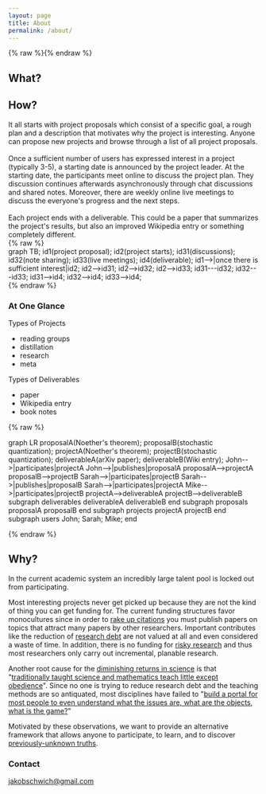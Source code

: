 ```yaml
---
layout: page
title: About
permalink: /about/
---
```


{% raw %}<script src="https://cdnjs.cloudflare.com/ajax/libs/mermaid/8.4.4/mermaid.min.js"></script>{% endraw %}

## What?

## How?

<div class="container" >
  <div class="row">
    <div class="col-6">
    It all starts with project proposals which consist of a specific goal, a rough plan and a description that motivates why the project is interesting. Anyone can propose new projects and browse through a list of all project proposals. <br><br> Once a sufficient number of users has expressed interest in a project (typically 3-5), a starting date is announced by the project leader. At the starting date, the participants meet online to discuss the project plan. They discussion continues afterwards asynchronously through chat discussions and shared notes. Moreover, there are weekly online live meetings to discuss the everyone's progress and the next steps. <br><br> Each project ends with a deliverable. This could be a paper that summarizes the project's results, but also an improved Wikipedia entry or something completely different.
    </div>
    <div class="col-6" style="maring: 0 auto;">
{% raw %}<div class="mermaid">
graph TB;
    id1(project proposal);
    id2(project starts);
    id31(discussions);
    id32(note sharing);
    id33(live meetings);
    id4(deliverable);
    id1-->|once there is sufficient interest|id2;
    id2-->id31;
    id2-->id32;
    id2-->id33;
    id31---id32;
    id32---id33;
    id31-->id4;
    id32-->id4;
    id33-->id4;
</div>{% endraw %}
    </div>
  </div>
</div>






### At One Glance


<div class="container" >
  <div class="row">
    <div class="col-4">
      Types of Projects
      <ul>
        <li>reading groups</li>
        <li>distillation</li>
        <li>research</li>
        <li>meta</li>
      </ul>
    </div>
    <div class="col-4">
     Types of Deliverables
      <ul>
        <li>paper</li>
        <li>Wikipedia entry</li>
        <li>book notes</li>
      </ul>
    </div>
    <div class="col-4">
    </div>
  </div>
</div>



{% raw %}<div class="mermaid">
graph LR
    proposalA(Noether's theorem);
    proposalB(stochastic quantization);
    projectA(Noether's theorem);
    projectB(stochastic quantization);
    deliverableA(arXiv paper);
    deliverableB(Wiki entry);
    John-->|participates|projectA
    John-->|publishes|proposalA
    proposalA-->projectA
    proposalB-->projectB
    Sarah-->|participates|projectB
    Sarah-->|publishes|proposalB
    Sarah-->|participates|projectA
    Mike-->|participates|projectB
    projectA-->deliverableA
    projectB-->deliverableB
    subgraph deliverables
    deliverableA 
    deliverableB
    end
    subgraph proposals
    proposalA
    proposalB
    end
    subgraph projects
    projectA
    projectB
    end
    subgraph users
   John;
   Sarah;
    Mike;
    end
</div>{% endraw %}

## Why?

In the current academic system an incredibly large talent pool is locked out from participating.  

Most interesting projects never get picked up because they are not the kind of thing you can get funding for. The current funding structures favor monocultures since in order to [rake up citations](https://arxiv.org/abs/1603.01204) you must publish papers on topics that attract many papers by other researchers. Important contributes like the reduction of [research debt](https://distill.pub/2017/research-debt/) are not valued at all and even considered a waste of time. In addition, there is no funding for [risky research](https://physicstoday.scitation.org/doi/10.1063/1.1996476) and thus most researchers only carry out incremental, planable research. 

Another root cause for the [diminishing returns in science](https://www.theatlantic.com/science/archive/2018/11/diminishing-returns-science/575665/) is that "[traditionally taught science and mathematics teach little except obedience](https://arxiv.org/abs/physics/0512202)". Since no one is trying to reduce research debt and the teaching methods are so antiquated, most disciplines have failed to "[build a portal for most people to even understand what the issues are, what are the objects, what is the game?](http://podcasts.joerogan.net/podcasts/eric-weinstein-2)"

Motivated by these observations, we want to provide an alternative framework that allows anyone to participate, to learn, and to discover [previously-unknown truths](https://meaningness.com/metablog/upgrade-your-cargo-cult). 


### Contact

[jakobschwich@gmail.com](mailto:jakobschwich@gmail.com)
